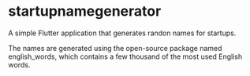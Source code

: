 # startupnamegenerator

A simple Flutter application that generates randon names for startups.

The names are generated using the open-source package named english_words, which contains a few thousand of the most used English words.
